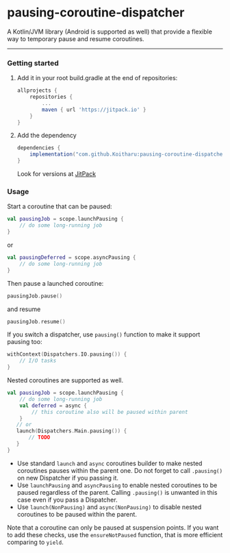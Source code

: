 # pausing-coroutine-dispatcher

A Kotlin/JVM library (Android is supported as well) that provide a
flexible way to temporary pause and resume coroutines.

---
### Getting started

1. Add it in your root build.gradle at the end of repositories:

   ```groovy
   allprojects {
	   repositories {
		   ...
		   maven { url 'https://jitpack.io' }
	   }
   }
   ```

2. Add the dependency

    ```groovy
    dependencies {
        implementation("com.github.Koitharu:pausing-coroutine-dispatcher:$version")
    }
    ```

   Look for versions at [JitPack](https://jitpack.io/#Koitharu/pausing-coroutine-dispatcher)


### Usage 

Start a coroutine that can be paused:
```kotlin
val pausingJob = scope.launchPausing {
    // do some long-running job
}
```
or
```kotlin
val pausingDeferred = scope.asyncPausing {
    // do some long-running job
}
```

Then pause a launched coroutine:

```kotlin
pausingJob.pause()
```
and resume
```kotlin
pausingJob.resume()
```

If you switch a dispatcher, use `pausing()` function to make it support pausing too:
```kotlin
withContext(Dispatchers.IO.pausing()) {
    // I/O tasks
}
``` 

Nested coroutines are supported as well.
```kotlin
val pausingJob = scope.launchPausing {
    // do some long-running job
    val deferred = async {
        // this coroutine also will be paused within parent 
    }
   // or
   launch(Dispatchers.Main.pausing()) {
       // TODO
   }
}
```

- Use standard `launch` and `async` coroutines builder to make nested coroutines pauses within the parent one. Do not forget to call `.pausing()` on new Dispatcher if you passing it.
- Use `launchPausing` and `asyncPausing` to enable nested coroutines to be paused regardless of the parent. Calling `.pausing()` is unwanted in this case even if you pass a Dispatcher.
- Use `launch(NonPausing)` and `async(NonPausing)` to disable nested coroutines to be paused within the parent.

Note that a coroutine can only be paused at suspension points.
If you want to add these checks, use the `ensureNotPaused` function, that is more 
efficient comparing to `yield`.